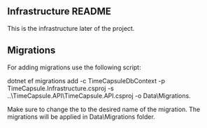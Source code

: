 ## Infrastructure README

This is the infrastructure later of the project.

## Migrations

For adding migrations use the following script: 

dotnet ef migrations add <name> -c TimeCapsuleDbContext  -p TimeCapsule.Infrastructure.csproj -s ..\TimeCapsule.API\TimeCapsule.API.csproj -o Data\Migrations. 

Make sure to change the <name> to the desired name of the migration. The migrations will be applied in Data\Migrations folder.

